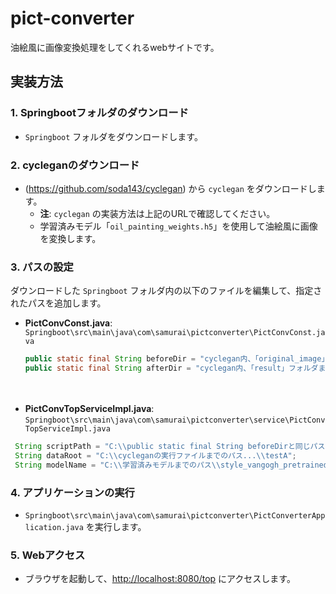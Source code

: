 # pict-converter

油絵風に画像変換処理をしてくれるwebサイトです。

## 実装方法

### 1. Springbootフォルダのダウンロード
-  `Springboot` フォルダをダウンロードします。

### 2. cycleganのダウンロード
- (https://github.com/soda143/cyclegan) から `cyclegan` をダウンロードします。
  - **注**: `cyclegan` の実装方法は上記のURLで確認してください。
  - 学習済みモデル「`oil_painting_weights.h5`」を使用して油絵風に画像を変換します。

### 3. パスの設定
ダウンロードした `Springboot` フォルダ内の以下のファイルを編集して、指定されたパスを追加します。

- **PictConvConst.java**: `Springboot\src\main\java\com\samurai\pictconverter\PictConvConst.java`
  ```java
  public static final String beforeDir = "cyclegan内、「original_image」フォルダまでの絶対パス";  // アップロードされた画像が保存されるパス
  public static final String afterDir = "cyclegan内、「result」フォルダまでの絶対パス";  // pythonで変換した画像が保存されるパス
　
- **PictConvTopServiceImpl.java**: `Springboot\src\main\java\com\samurai\pictconverter\service\PictConvTopServiceImpl.java`

```java
 String scriptPath = "C:\\public static final String beforeDirと同じパス...";
 String dataRoot = "C:\\cycleganの実行ファイルまでのパス...\\testA";
 String modelName = "C:\\学習済みモデルまでのパス\\style_vangogh_pretrained";
```

### 4. アプリケーションの実行
- `Springboot\src\main\java\com\samurai\pictconverter\PictConverterApplication.java` を実行します。

### 5. Webアクセス
- ブラウザを起動して、[http://localhost:8080/top](http://localhost:8080/top) にアクセスします。
